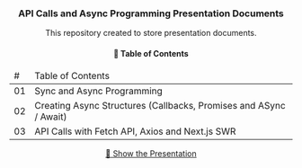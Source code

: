 
<h3 align="center">API Calls and Async Programming Presentation Documents</h1>
<p align="center">This repository created to store presentation documents.</p>
<h4 align="center">📁 Table of Contents</h4>
<table align="center">
  <thead>
    <tr>
      <td>#</td>
      <td>Table of Contents</td>
    </tr>
  </thead>
  <tbody>
    <tr>
      <td>01</td>
      <td>Sync and Async Programming</td>
    </tr>
        <tr>
      <td>02</td>
      <td>Creating Async Structures (Callbacks, Promises and ASync / Await)</td>
    </tr>
        <tr>
      <td>03</td>
      <td>API Calls with Fetch API, Axios and Next.js SWR</td>
    </tr>
  </tbody>
</table>

<p  align="center"><a  href="https://docs.google.com/presentation/d/1pIBn3mNxifkfEh8poHDB-yOibUUJd2Ug/edit?usp=sharing&ouid=111325115403815520371&rtpof=true&sd=true">🔗 Show the Presentation</a></p>
